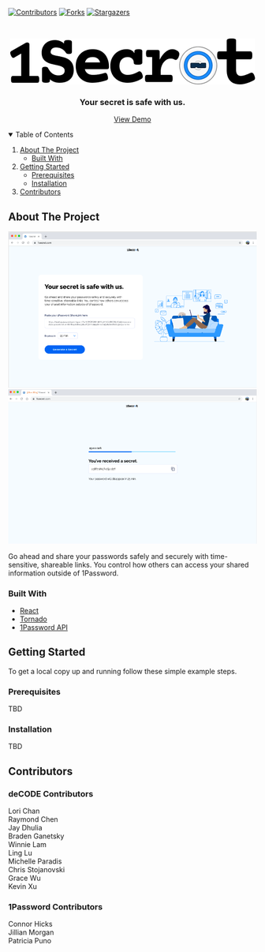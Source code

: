 [![Contributors][contributors-shield]][contributors-url]
[![Forks][forks-shield]][forks-url]
[![Stargazers][stars-shield]][stars-url]

<br />
<p align="center">
  <a href="https://github.com/othneildrew/Best-README-Template">
    <img src="images/logo.png" alt="Logo">
  </a>

  <h3 align="center">Your secret is safe with us.</h3>

  <p align="center">
    <a href="">View Demo</a>
  </p>
</p>

<details open="open">
  <summary>Table of Contents</summary>
  <ol>
    <li>
      <a href="#about-the-project">About The Project</a>
      <ul>
        <li><a href="#built-with">Built With</a></li>
      </ul>
    </li>
    <li>
      <a href="#getting-started">Getting Started</a>
      <ul>
        <li><a href="#prerequisites">Prerequisites</a></li>
        <li><a href="#installation">Installation</a></li>
      </ul>
    </li>
    <li><a href="#contributors">Contributors</a></li>
  </ol>
</details>

## About The Project

<img src="images/demo1.png">
<img src="images/demo2.png">

Go ahead and share your passwords safely and securely with time-sensitive, shareable links. You control how others can access your shared information outside of 1Password.

### Built With

* [React](https://reactjs.org/)
* [Tornado](https://www.tornadoweb.org/en/stable/)
* [1Password API](https://www.1password.com/)

## Getting Started 

To get a local copy up and running follow these simple example steps.

### Prerequisites

TBD

### Installation

TBD

## Contributors

### deCODE Contributors
Lori Chan
<br>
Raymond Chen
<br>
Jay Dhulia
<br>
Braden Ganetsky
<br>
Winnie Lam
<br>
Ling Lu
<br>
Michelle Paradis
<br>
Chris Stojanovski
<br>
Grace Wu
<br>
Kevin Xu

### 1Password Contributors
Connor Hicks
<br>
Jillian Morgan
<br>
Patricia Puno

<!-- MARKDOWN LINKS & IMAGES -->
<!-- https://www.markdownguide.org/basic-syntax/#reference-style-links -->
[contributors-shield]: https://img.shields.io/github/contributors/othneildrew/Best-README-Template.svg?style=for-the-badge
[contributors-url]: https://github.com/michpara/1Secret/graphs/contributors
[forks-shield]: https://img.shields.io/github/forks/othneildrew/Best-README-Template.svg?style=for-the-badge
[forks-url]: https://github.com/michpara/1Secret/network/members
[stars-shield]: https://img.shields.io/github/stars/othneildrew/Best-README-Template.svg?style=for-the-badge
[stars-url]: https://github.com/michpara/1Secret/stargazers
